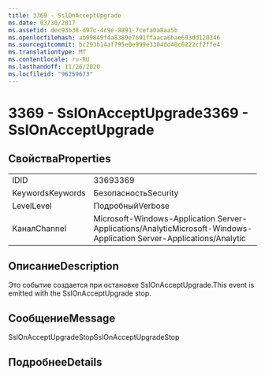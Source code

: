 ```yaml
---
title: 3369 - SslOnAcceptUpgrade
ms.date: 03/30/2017
ms.assetid: dec93b38-d97c-4c9e-8891-7cefa0a8aa5b
ms.openlocfilehash: ab99849f4a8389e7691ffaaca6bae693dd120346
ms.sourcegitcommit: bc293b14af795e0e999e3304dd40c0222cf2ffe4
ms.translationtype: MT
ms.contentlocale: ru-RU
ms.lasthandoff: 11/26/2020
ms.locfileid: "96259673"
---
```

# <a name="3369---sslonacceptupgrade"></a><span data-ttu-id="5a14d-102">3369 - SslOnAcceptUpgrade</span><span class="sxs-lookup"><span data-stu-id="5a14d-102">3369 - SslOnAcceptUpgrade</span></span>

## <a name="properties"></a><span data-ttu-id="5a14d-103">Свойства</span><span class="sxs-lookup"><span data-stu-id="5a14d-103">Properties</span></span>  
  
|||  
|-|-|  
|<span data-ttu-id="5a14d-104">ID</span><span class="sxs-lookup"><span data-stu-id="5a14d-104">ID</span></span>|<span data-ttu-id="5a14d-105">3369</span><span class="sxs-lookup"><span data-stu-id="5a14d-105">3369</span></span>|  
|<span data-ttu-id="5a14d-106">Keywords</span><span class="sxs-lookup"><span data-stu-id="5a14d-106">Keywords</span></span>|<span data-ttu-id="5a14d-107">Безопасность</span><span class="sxs-lookup"><span data-stu-id="5a14d-107">Security</span></span>|  
|<span data-ttu-id="5a14d-108">Level</span><span class="sxs-lookup"><span data-stu-id="5a14d-108">Level</span></span>|<span data-ttu-id="5a14d-109">Подробный</span><span class="sxs-lookup"><span data-stu-id="5a14d-109">Verbose</span></span>|  
|<span data-ttu-id="5a14d-110">Канал</span><span class="sxs-lookup"><span data-stu-id="5a14d-110">Channel</span></span>|<span data-ttu-id="5a14d-111">Microsoft-Windows-Application Server-Applications/Analytic</span><span class="sxs-lookup"><span data-stu-id="5a14d-111">Microsoft-Windows-Application Server-Applications/Analytic</span></span>|  
  
## <a name="description"></a><span data-ttu-id="5a14d-112">Описание</span><span class="sxs-lookup"><span data-stu-id="5a14d-112">Description</span></span>  

 <span data-ttu-id="5a14d-113">Это событие создается при остановке SslOnAcceptUpgrade.</span><span class="sxs-lookup"><span data-stu-id="5a14d-113">This event is emitted with the SslOnAcceptUpgrade stop.</span></span>  
  
## <a name="message"></a><span data-ttu-id="5a14d-114">Сообщение</span><span class="sxs-lookup"><span data-stu-id="5a14d-114">Message</span></span>  

 <span data-ttu-id="5a14d-115">SslOnAcceptUpgradeStop</span><span class="sxs-lookup"><span data-stu-id="5a14d-115">SslOnAcceptUpgradeStop</span></span>  
  
## <a name="details"></a><span data-ttu-id="5a14d-116">Подробнее</span><span class="sxs-lookup"><span data-stu-id="5a14d-116">Details</span></span>

